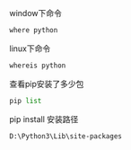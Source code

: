 window下命令

```python
where python
```

linux下命令

```python
whereis python
```

查看pip安装了多少包

```python
pip list
```



pip install 安装路径

```
D:\Python3\Lib\site-packages
```

